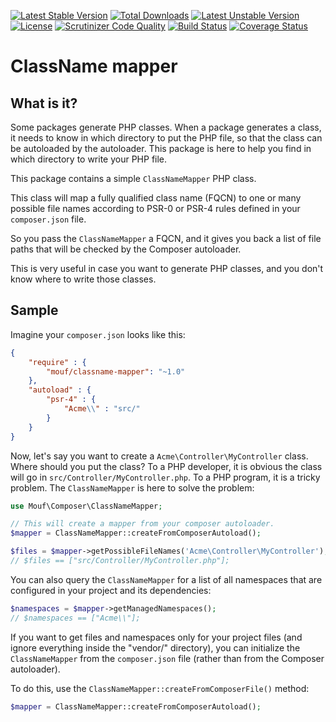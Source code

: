[![Latest Stable Version](https://poser.pugx.org/mouf/classname-mapper/v/stable)](https://packagist.org/packages/mouf/classname-mapper)
[![Total Downloads](https://poser.pugx.org/mouf/classname-mapper/downloads)](https://packagist.org/packages/mouf/classname-mapper)
[![Latest Unstable Version](https://poser.pugx.org/mouf/classname-mapper/v/unstable)](https://packagist.org/packages/mouf/classname-mapper)
[![License](https://poser.pugx.org/mouf/classname-mapper/license)](https://packagist.org/packages/mouf/classname-mapper)
[![Scrutinizer Code Quality](https://scrutinizer-ci.com/g/thecodingmachine/classname-mapper/badges/quality-score.png?b=1.0)](https://scrutinizer-ci.com/g/thecodingmachine/classname-mapper/?branch=1.0)
[![Build Status](https://travis-ci.org/thecodingmachine/classname-mapper.svg?branch=1.0)](https://travis-ci.org/thecodingmachine/classname-mapper)
[![Coverage Status](https://coveralls.io/repos/thecodingmachine/classname-mapper/badge.svg?branch=1.0&service=github)](https://coveralls.io/github/thecodingmachine/classname-mapper?branch=1.0)


ClassName mapper
================

What is it?
-----------

Some packages generate PHP classes. When a package generates a class, it needs to know in which directory to put the PHP 
file, so that the class can be autoloaded by the autoloader. 
This package is here to help you find in which directory to write your PHP file.

This package contains a simple `ClassNameMapper` PHP class.

This class will map a fully qualified class name (FQCN) to one or many possible file names according to PSR-0 or PSR-4 rules defined in your `composer.json` file.

So you pass the `ClassNameMapper` a FQCN, and it gives you back a list of file paths that will be checked by the Composer autoloader.

This is very useful in case you want to generate PHP classes, and you don't know where to write those classes.

Sample
------

Imagine your `composer.json` looks like this:

```json
{
    "require" : {
        "mouf/classname-mapper": "~1.0"
    },
    "autoload" : {
        "psr-4" : {
            "Acme\\" : "src/"
        }
    }
}
```

Now, let's say you want to create a `Acme\Controller\MyController` class. Where should you put the class?
To a PHP developer, it is obvious the class will go in `src/Controller/MyController.php`.
To a PHP program, it is a tricky problem. The `ClassNameMapper` is here to solve the problem:

```php
use Mouf\Composer\ClassNameMapper;

// This will create a mapper from your composer autoloader.
$mapper = ClassNameMapper::createFromComposerAutoload();

$files = $mapper->getPossibleFileNames('Acme\Controller\MyController');
// $files == ["src/Controller/MyController.php"];
```

You can also query the `ClassNameMapper` for a list of all namespaces that are configured in your project and its dependencies:
 
```php
$namespaces = $mapper->getManagedNamespaces();
// $namespaces == ["Acme\\"];
```

If you want to get files and namespaces only for your project files (and ignore everything inside the "vendor/" directory),
you can initialize the `ClassNameMapper` from the `composer.json` file (rather than from the Composer autoloader).

To do this, use the `ClassNameMapper::createFromComposerFile()` method:

```php
$mapper = ClassNameMapper::createFromComposerAutoload();
```
